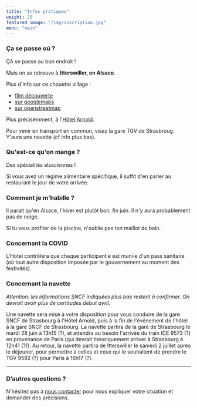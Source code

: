 ```yaml
---
title: "Infos pratiques"
weight: 20
featured_image: "/img/inscription.jpg"
menu: "main"
---
```



### Ça se passe où ?

ÇA se passe au bon endroit !

Mais on se retrouve à **Itterswiller, en Alsace**. 

Plus d'info sur ce chouette village :
- [film découverte](http://www.itterswiller.com/)
- [sur googlemaps](https://www.google.fr/maps?hl=fr&q=itterswiller)
- [sur openstreetmap](https://www.openstreetmap.org/relation/906265)

Plus précisémment, à l'[Hôtel Arnold](https://www.hotel-arnold.com/).

Pour venir en transport en commun, visez la gare TGV de Strasbroug. Y'aura une navette (cf info plus bas).

### Qu'est-ce qu'on mange ?

Des spécialités alsaciennes !

Si vous avez un régime alimentaire spécifique, il suffit d'en parler au restaurant le jour de votre arrivée.

### Comment je m'habille ?

Il parait qu'en Alsace, l'hiver est plutôt bon, fin juin. Il n'y aura probablement pas de neige.

Si tu veux profiter de la piscine, n'oublie pas ton maillot de bain.

### Concernant la COVID

L'Hotel contrôlera que chaque participant·e est muni·e d'un pass sanitaire (où tout autre
disposition imposée par le gouvernement au moment des festivités).


### Concernant la navette

*Attention: les informations SNCF indiquées plus bas restent à confirmer.
On devrait avoir plus de certitudes début avril.*

Une navette sera mise à votre disposition pour vous conduire de la gare SNCF de
Strasbourg à l'Hôtel Arnold, puis à la fin de l'événement de l'hôtel à la gare
SNCF de Strasbourg. La navette partira de la gare de Strasbourg le mardi 28
juin à 13h15 (?), et attendra au besoin l'arrivée du train ICE 9573 (?) en
provenance de Paris (qui devrait théoriquement arriver à Strasbourg à 12h41 (?)).
Au retour, la navette partira de Itterswiller le samedi 2 juillet après le
déjeuner, pour permettre à celles et ceux qui le souhaitent de prendre le TGV
9592 (?) pour Paris à 16h17 (?).

---

### D’autres questions ?

N'hésitez pas à [nous contacter](staff-at-agileopenfrance-point-com) pour nous
expliquer votre situation et demander des précisions.
